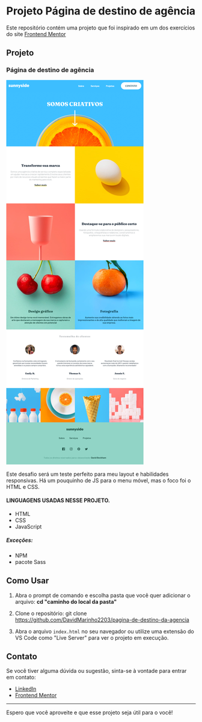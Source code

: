 # Projeto Página de destino de agência

Este repositório contém uma projeto que foi inspirado em um dos exercícios do site [Frontend Mentor](https://www.frontendmentor.io/)


## Projeto

### Página de destino de agência

![Página de destino de agência](./assets/img/screenshot.png)

Este desafio será um teste perfeito para meu layout e habilidades responsivas. Há um pouquinho de JS para o menu móvel, mas o foco foi o HTML e CSS.

#### LINGUAGENS USADAS NESSE PROJETO.

- HTML
- CSS
- JavaScript

##### Exceções:

- NPM
- pacote Sass


## Como Usar
1. Abra o prompt de comando e escolha pasta que você quer adicionar o arquivo:
   **cd "caminho do local da pasta"**

2. Clone o repositório:
   git clone https://github.com/DavidMarinho2203/pagina-de-destino-da-agencia

3. Abra o arquivo `index.html` no seu navegador ou utilize uma extensão do VS Code como "Live Server" para ver o projeto em execução.

## Contato

Se você tiver alguma dúvida ou sugestão, sinta-se à vontade para entrar em contato:

- [LinkedIn](https://www.linkedin.com/in/david-beckham-278644227/)
- [Frontend Mentor](https://www.frontendmentor.io/profile/DavidMarinho2203)

---

Espero que você aproveite e que esse projeto seja útil para o você!
